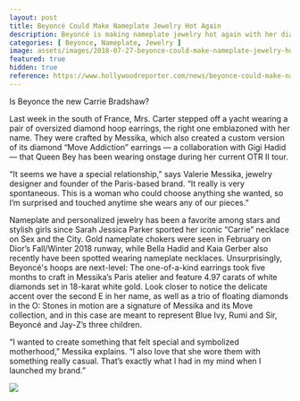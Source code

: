 ```yaml
---
layout: post
title: Beyoncé Could Make Nameplate Jewelry Hot Again
description: Beyoncé is making nameplate jewelry hot again with her diamond hoop earrings she wore in France last week.
categories: [ Beyonce, Nameplate, Jewelry ]
image: assets/images/2018-07-27-beyonce-could-make-nameplate-jewelry-hot-again.jpg
featured: true
hidden: true
reference: https://www.hollywoodreporter.com/news/beyonce-could-make-nameplate-jewelry-hot-again-1130205
---
```

Is Beyonce the new Carrie Bradshaw?

Last week in the south of France, Mrs. Carter stepped off a yacht wearing a pair of oversized diamond hoop earrings, the right one emblazoned with her name. They were crafted by Messika, which also created a custom version of its diamond “Move Addiction” earrings — a collaboration with Gigi Hadid — that Queen Bey has been wearing onstage during her current OTR II tour.

“It seems we have a special relationship,” says Valerie Messika, jewelry designer and founder of the Paris-based brand. “It really is very spontaneous. This is a woman who could choose anything she wanted, so I’m surprised and touched anytime she wears any of our pieces.”

Nameplate and personalized jewelry has been a favorite among stars and stylish girls since Sarah Jessica Parker sported her iconic “Carrie” necklace on Sex and the City. Gold nameplate chokers were seen in February on Dior’s Fall/Winter 2018 runway, while Bella Hadid and Kaia Gerber also recently have been spotted wearing nameplate necklaces. Unsurprisingly, Beyoncé's hoops are next-level: The one-of-a-kind earrings took five months to craft in Messika’s Paris atelier and feature 4.97 carats of white diamonds set in 18-karat white gold. Look closer to notice the delicate accent over the second E in her name, as well as a trio of floating diamonds in the O: Stones in motion are a signature of Messika and its Move collection, and in this case are meant to represent Blue Ivy, Rumi and Sir, Beyoncé and Jay-Z’s three children.

“I wanted to create something that felt special and symbolized motherhood,” Messika explains. “I also love that she wore them with something really casual. That’s exactly what I had in my mind when I launched my brand.”

<img class="embedded-image__image" src="//cdn1.thr.com/sites/default/files/2018/07/beyonce_hoops_earrings_1_copy.jpg">
